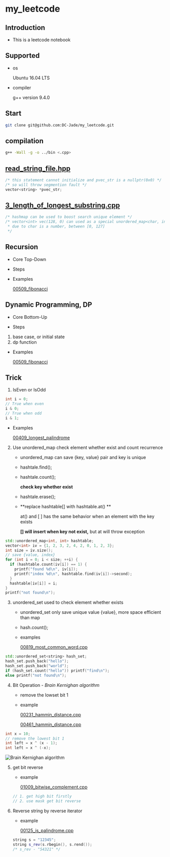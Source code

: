 # my_leetcode

## Introduction

- This is a  leetcode  notebook

## Supported

- os

  Ubuntu 16.04 LTS

- compiler

  g++ version 9.4.0

## Start

```bash
git clone git@github.com:DC-Jade/my_leetcode.git
```

## compilation

```bash
g++ -Wall -g -o ../bin <.cpp>
```

## [read_string_file.hpp](./include/read_string_file.hpp)

```cpp
/* this statement cannot initialize and pvec_str is a nullptr(0x0) */
/* so will throw segmention fault */
vector<string> *pvec_str;
```

## [3_length_of_longest_substring.cpp](./src/3_length_of_longest_substring.cpp)

```cpp
/* hashmap can be used to boost search unique element */
/* vector<int> vec(128, 0) can used as a special unordered_map<char, int>
 * due to char is a number, between [0, 127]
 */ 
```

## Recursion

- Core
	Top-Down

- Steps

- Examples
	
	[00509_fibonacci](src/00509_fibonacci.cpp)
## Dynamic Programming, DP

- Core
	Bottom-Up

- Steps
1. base case, or initial state
2. dp function

- Examples

	[00509_fibonacci](src/00509_fibonacci.cpp)

## Trick

1. IsEven or IsOdd

```C++
int i = 0;
// True when even
i & 0;  
// True when odd
i & 1;	
```
- Examples

	[00409_longest_palindrome](src/00409_longest_palindrome.cpp)

2. Use unordered_map check element whether exist and count recurrence
	
	- unordered_map can save {key, value} pair and key is unique
	
	- hashtale.find();
	
	- hashtale.count();
	
	  **check key whether exist**
	
	- hashtale.erase();
	
	- **replace hashtable[] with hashtable.at() **
	
	  at() and [ ] has the same behavior when an element with the key exists
	
	  **[] will insert when key not exist,** but at will throw exception

```C++
std::unordered_map<int, int> hashtable;
vector<int> iv = {1, 2, 3, 2, 4, 2, 0, 1, 2, 3};
int size = iv.size();
// save {value, index}
for (int i = 0; i < size; ++i) {
  if (hashtable.count(iv[i]) == 1) {
    printf("found %d\n", iv[i]);
    printf("index %d\n", hashtable.find(iv[i])->second);
  }
  hashtable[iv[i]] = i;
}
printf("not found\n");
```

3. unordered_set used to check element whether exists
   - unordered_set only save unique value {value}, more space efficient than map

   - hash.count();

   - examples

     [00819_most_common_word.cpp](src/00819_most_common_word.cpp)

```cpp
std::unordered_set<string> hash_set;
hash_set.push_back("hello");
hash_set.push_back("world");
if (hash_set.count("hello")) printf("find\n");
else printf("not found\n");
```

4. Bit Operation - *Brain Kernighan algorithm*

   - remove the lowset bit 1

   - example

     [00231_hammin_distance.cpp](src/00231_hammin_distance.cpp)

     [00461_hammin_distance.cpp](src/00461_hammin_distance.cpp)

```cpp
int x = 10;
// remove the lowest bit 1
int left = x ^ (x - 1);
int left = x ^ (-x);
```

![Brain Kernighan algorithm](https://assets.leetcode-cn.com/solution-static/461/3.png)

5. get bit reverse

   - example

     [01009_bitwise_complement.cpp](src/01009_bitwise_complement.cpp)

   ```cpp
   // 1. get high bit firstly
   // 2. use mask get bit reverse 
   ```


6. Reverse string by reverse iterator

   - example

     [00125_is_palindrome.cpp](src/0000125_is_palindrome.cpp)

   ```cpp
   string s = "12345";
   string s_rev(s.rbegin(), s.rend());
   /* s_rev - "54321" */
   ```

   
